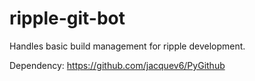ripple-git-bot
==============

Handles basic build management for ripple development.

Dependency:
https://github.com/jacquev6/PyGithub
